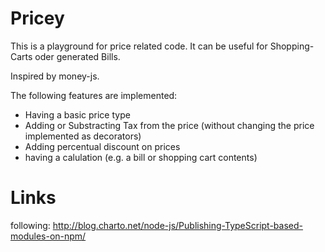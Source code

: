 # Pricey

This is a playground for price related code. It can be useful for Shopping-Carts oder generated Bills.

Inspired by money-js.

The following features are implemented:
* Having a basic price type
* Adding or Substracting Tax from the price (without changing the price implemented as decorators)
* Adding percentual discount on prices
* having a calulation (e.g. a bill or shopping cart contents)

# Links
following: http://blog.charto.net/node-js/Publishing-TypeScript-based-modules-on-npm/
